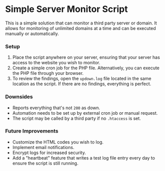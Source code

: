 # Simple Server Monitor Script

This is a simple solution that can monitor a third party server or domain. It allows for monitoring of unlimited domains at a time and can be executed manually or automatically.

### Setup

1. Place the script anywhere on your server, ensuring that your server has access to the website you wish to monitor.
2. Create a simple cron job for the PHP file. Alternatively, you can execute the PHP file through your browser.
3. To review the findings, open the `updown.log` file located in the same location as the script. If there are no findings, everything is perfect.

### Downsides

- Reports everything that's not `200` as down.
- Automation needs to be set up by external cron job or manual request.
- The script may be called by a third party if no `.htaccess` is set.

### Future Improvements

- Customize the HTML codes you wish to log.
- Implement email notifications.
- Encrypt logs for increased security.
- Add a "heartbeat" feature that writes a test log file entry every day to ensure the script is still running.
